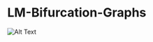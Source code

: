 # LM-Bifurcation-Graphs

![Alt Text](https://github.com/LutherRainford/LM-Bifurcation-Graphs/blob/main/bifurcation_animation.gif?raw=true)
